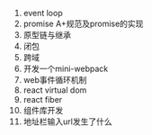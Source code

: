 1. event loop
1. promise A+规范及promise的实现
1. 原型链与继承
1. 闭包
1. 跨域
1. 开发一个mini-webpack    
4. web事件循环机制
5. react virtual dom
6. react fiber
7. 组件库开发
8. 地址栏输入url发生了什么

